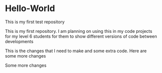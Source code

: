 # Hello-World
This is my first test repository

This is my first repository.  I am planning on using this in my code projects for my level 6 students for them to show different versions of code between developments

This is the changes that I need to make and some extra code.
Here are some more changes

Some more changes
